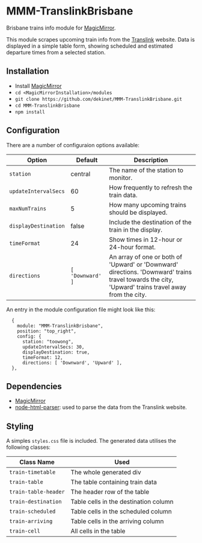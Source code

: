 # MMM-TranslinkBrisbane
Brisbane trains info module for [MagicMirror](https://github.com/MichMich/MagicMirror).

This module scrapes upcoming train info from the [Translink](https://translink.com.au) website. Data is displayed in a simple table form, showing scheduled and estimated departure times from a selected station.

## Installation
* Install [MagicMirror](https://docs.magicmirror.builders/)
* `cd <MagicMirrorInstallation>/modules`
* `git clone https://github.com/dekinet/MMM-TranslinkBrisbane.git`
* `cd MMM-TranslinkBrisbane`
* `npm install`

## Configuration
There are a number of configuraion options available:

| Option               | Default          | Description  |
| ---------------------|------------------| -------------|
| `station`            | central          | The name of the station to monitor. |
| `updateIntervalSecs` | 60               | How frequently to refresh the train data. |
| `maxNumTrains`       | 5                | How many upcoming trains should be displayed. |
| `displayDestination` | false            | Include the destination of the train in the display. |
| `timeFormat`         | 24               | Show times in 12-hour or 24-hour format. |
| `directions`         | `[ 'Downward' ]` | An array of one or both of 'Upward' or 'Downward' directions. 'Downward' trains travel towards the city, 'Upward' trains travel away from the city. |

An entry in the module configuration file might look like this:
```
  {
    module: "MMM-TranslinkBrisbane",
    position: "top_right",
    config: {
      station: "toowong",
      updateIntervalSecs: 30,
      displayDestination: true,
      timeFormat: 12,
      directions: [ 'Downward', 'Upward' ],
  },
```


## Dependencies
* [MagicMirror](https://github.com/MichMich/MagicMirror)
* [node-html-parser](https://www.npmjs.com/package/node-html-parser): used to parse the data from the Translink website.

## Styling
A simples `styles.css` file is included. The generated data utilises the following classes:

| Class Name           | Used |
| ---------------------|------|
| `train-timetable`    | The whole generated div |
| `train-table`        | The table containing train data |
| `train-table-header` | The header row of the table |
| `train-destination`  | Table cells in the destination column |
| `train-scheduled`    | Table cells in the scheduled column |
| `train-arriving`     | Table cells in the arriving column |
| `train-cell`         | All cells in the table |
